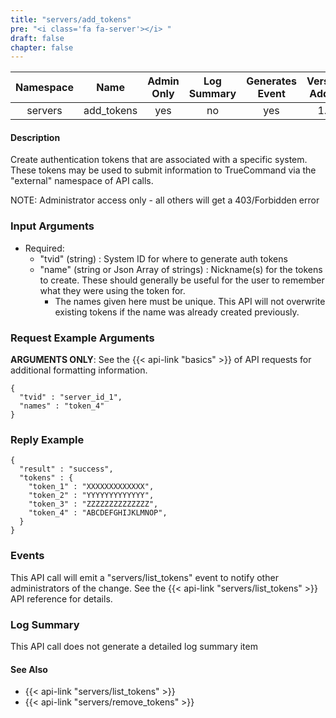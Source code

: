 ```yaml
---
title: "servers/add_tokens"
pre: "<i class='fa fa-server'></i> "
draft: false
chapter: false
---
```


| Namespace | Name | Admin Only | Log Summary | Generates Event | Version Added
|:----------------:|:--------:|:--------:|:--------:|:--------:|:---:|
| servers | add_tokens | yes | no | yes | 1.1 |

#### Description
Create authentication tokens that are associated with a specific system. These tokens may be used to submit information to TrueCommand via the "external" namespace of API calls.

NOTE: Administrator access only - all others will get a 403/Forbidden error

### Input Arguments
* Required:
   * "tvid" (string) : System ID for where to generate auth tokens
   * "name" (string or Json Array of strings) : Nickname(s) for the tokens to create. These should generally be useful for the user to remember what they were using the token for.
      *  The names given here must be unique. This API will not overwrite existing tokens if the name was already created previously.


### Request Example Arguments
**ARGUMENTS ONLY**: See the {{< api-link "basics" >}} of API requests for additional formatting information.

```
{
  "tvid" : "server_id_1",
  "names" : "token_4"
}
```

### Reply Example
```
{
  "result" : "success",
  "tokens" : {
    "token_1" : "XXXXXXXXXXXXX",
    "token_2" : "YYYYYYYYYYYYY",
    "token_3" : "ZZZZZZZZZZZZZZ",
    "token_4" : "ABCDEFGHIJKLMNOP",
  }
}
```

### Events
This API call will emit a "servers/list_tokens" event to notify other administrators of the change. See the {{< api-link "servers/list_tokens" >}} API reference for details.

### Log Summary
This API call does not generate a detailed log summary item

#### See Also
* {{< api-link "servers/list_tokens" >}}
* {{< api-link "servers/remove_tokens" >}}
